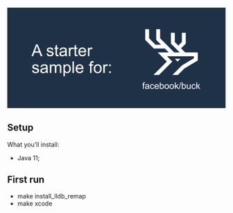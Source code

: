 ![](images/cover.png)

## Setup
What you’ll install:
- Java 11;

## First run
- make install_lldb_remap
- make xcode
